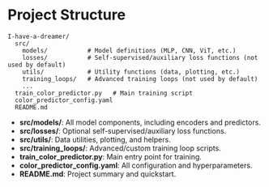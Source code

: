 # Project Structure

```
I-have-a-dreamer/
  src/
    models/           # Model definitions (MLP, CNN, ViT, etc.)
    losses/           # Self-supervised/auxiliary loss functions (not used by default)
    utils/            # Utility functions (data, plotting, etc.)
    training_loops/   # Advanced training loops (not used by default)
    ...
  train_color_predictor.py   # Main training script
  color_predictor_config.yaml
  README.md
```

- **src/models/**: All model components, including encoders and predictors.
- **src/losses/**: Optional self-supervised/auxiliary loss functions.
- **src/utils/**: Data utilities, plotting, and helpers.
- **src/training_loops/**: Advanced/custom training loop scripts.
- **train_color_predictor.py**: Main entry point for training.
- **color_predictor_config.yaml**: All configuration and hyperparameters.
- **README.md**: Project summary and quickstart. 